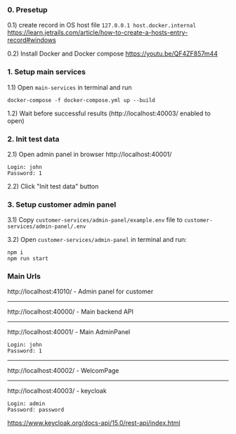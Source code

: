 ### 0. Presetup

0.1) create record in OS host file
`127.0.0.1 host.docker.internal`
https://learn.jetrails.com/article/how-to-create-a-hosts-entry-record#windows

0.2) Install Docker and Docker compose
https://youtu.be/QF4ZF857m44


### 1. Setup main services

1.1) Open `main-services` in terminal and run
```
docker-compose -f docker-compose.yml up --build
```

1.2) Wait before successful results (http://localhost:40003/ enabled to open)

### 2. Init test data

2.1) Open admin panel in browser http://localhost:40001/

```
Login: john
Password: 1
```

2.2) Click "Init test data" button

### 3. Setup customer admin panel

3.1) Copy `customer-services/admin-panel/example.env` file to `customer-services/admin-panel/.env`

3.2) Open `customer-services/admin-panel` in terminal and run:
```
npm i
npm run start
````

### Main Urls

http://localhost:41010/ - Admin panel for customer


----


http://localhost:40000/ - Main backend API


----

http://localhost:40001/ - Main AdminPanel

```
Login: john
Password: 1
```


----

http://localhost:40002/ - WelcomPage

----


http://localhost:40003/ - keycloak

```
Login: admin
Password: password
```
https://www.keycloak.org/docs-api/15.0/rest-api/index.html
